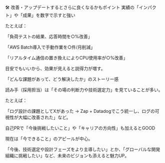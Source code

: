 🛠 改善・アップデートするとさらに良くなるかもポイント
実績の「インパクト」や「成果」を数字で示すと強い

たとえば：

「負荷テストの結果、応答時間を○%改善」

「AWS Batch導入で手動作業を○件/月削減」

「リアルタイム通信の置き換えによりCPU使用率が○%改善」

目安でもいいから、効果が見えると説得力が増す。

「どんな課題があって、どう解決したか」のストーリー感

読み手（採用担当）は「その場の判断力や技術選定力」を見ていることが多い。

たとえば：

「ログ設計の課題としてXがあった → Zap + Datadogでこう統一し、ログの可視性が大幅に改善された」など。

自己PRで「今後挑戦したいこと」や「キャリアの方向性」も加えるとGOOD

現在は「今できること」のアピールが中心。

「今後、技術選定や設計フェーズをより主導したい」とか、「グローバルな開発組織に挑戦したい」など、未来のビジョンも添えると魅力UP。

